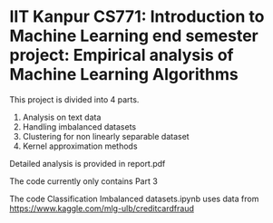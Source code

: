 # IIT Kanpur CS771: Introduction to Machine Learning end semester project: Empirical analysis of Machine Learning Algorithms

This project is divided into 4 parts.
1. Analysis on text data
2. Handling imbalanced datasets
3. Clustering for non linearly separable dataset
4. Kernel approximation methods

Detailed analysis is provided in report.pdf

The code currently only contains Part 3

The code Classification Imbalanced datasets.ipynb uses data from https://www.kaggle.com/mlg-ulb/creditcardfraud
